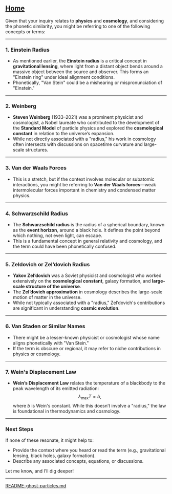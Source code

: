 [Home](https://t2m.io/VwvDcuw)
---

Given that your inquiry relates to **physics** and **cosmology**, and considering the phonetic similarity, you might be referring to one of the following concepts or terms:

---

### **1. Einstein Radius**
- As mentioned earlier, the **Einstein radius** is a critical concept in **gravitational lensing**, where light from a distant object bends around a massive object between the source and observer. This forms an "Einstein ring" under ideal alignment conditions.
- Phonetically, "Van Stein" could be a mishearing or mispronunciation of "Einstein."

---

### **2. Weinberg**
- **Steven Weinberg** (1933–2021) was a prominent physicist and cosmologist, a Nobel laureate who contributed to the development of the **Standard Model** of particle physics and explored the **cosmological constant** in relation to the universe’s expansion.
- While not directly associated with a "radius," his work in cosmology often intersects with discussions on spacetime curvature and large-scale structures.

---

### **3. Van der Waals Forces**
- This is a stretch, but if the context involves molecular or subatomic interactions, you might be referring to **Van der Waals forces**—weak intermolecular forces important in chemistry and condensed matter physics.

---

### **4. Schwarzschild Radius**
- The **Schwarzschild radius** is the radius of a spherical boundary, known as the **event horizon**, around a black hole. It defines the point beyond which nothing, not even light, can escape.
- This is a fundamental concept in general relativity and cosmology, and the term could have been phonetically confused.

---

### **5. Zeldovich or Zel’dovich Radius**
- **Yakov Zel’dovich** was a Soviet physicist and cosmologist who worked extensively on the **cosmological constant**, galaxy formation, and **large-scale structure of the universe**.
- The **Zel’dovich approximation** in cosmology describes the large-scale motion of matter in the universe.
- While not typically associated with a "radius," Zel’dovich's contributions are significant in understanding **cosmic evolution**.

---

### **6. Van Staden or Similar Names**
- There might be a lesser-known physicist or cosmologist whose name aligns phonetically with "Van Stein."
- If the term is obscure or regional, it may refer to niche contributions in physics or cosmology.

---

### **7. Wein's Displacement Law**
- **Wein’s Displacement Law** relates the temperature of a blackbody to the peak wavelength of its emitted radiation:
  $$\lambda_{\text{max}} T = b,$$
  where $b$ is Wein's constant. While this doesn’t involve a "radius," the law is foundational in thermodynamics and cosmology.

---

### **Next Steps**
If none of these resonate, it might help to:
- Provide the context where you heard or read the term (e.g., gravitational lensing, black holes, galaxy formation).
- Describe any associated concepts, equations, or discussions.

Let me know, and I’ll dig deeper!


---

[README-ghost-particles.md](https://t2m.io/8YB6tKV)
